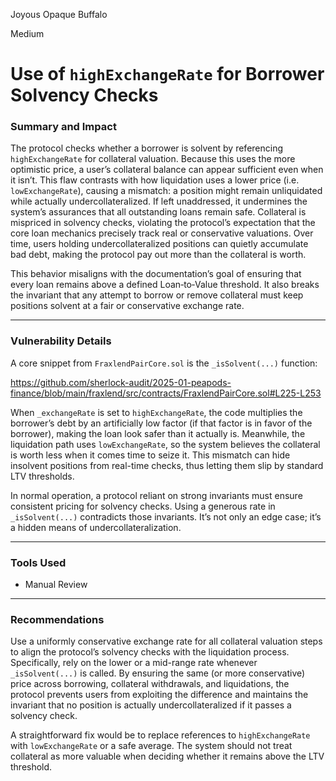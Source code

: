 Joyous Opaque Buffalo

Medium

# Use of `highExchangeRate` for Borrower Solvency Checks

### Summary and Impact

The protocol checks whether a borrower is solvent by referencing `highExchangeRate` for collateral valuation. Because this uses the more optimistic price, a user’s collateral balance can appear sufficient even when it isn’t. This flaw contrasts with how liquidation uses a lower price (i.e. `lowExchangeRate`), causing a mismatch: a position might remain unliquidated while actually undercollateralized. If left unaddressed, it undermines the system’s assurances that all outstanding loans remain safe. Collateral is mispriced in solvency checks, violating the protocol’s expectation that the core loan mechanics precisely track real or conservative valuations. Over time, users holding undercollateralized positions can quietly accumulate bad debt, making the protocol pay out more than the collateral is worth.

This behavior misaligns with the documentation’s goal of ensuring that every loan remains above a defined Loan‐to‐Value threshold. It also breaks the invariant that any attempt to borrow or remove collateral must keep positions solvent at a fair or conservative exchange rate.

---

### Vulnerability Details

A core snippet from `FraxlendPairCore.sol` is the `_isSolvent(...)` function:

https://github.com/sherlock-audit/2025-01-peapods-finance/blob/main/fraxlend/src/contracts/FraxlendPairCore.sol#L225-L253

When `_exchangeRate` is set to `highExchangeRate`, the code multiplies the borrower’s debt by an artificially low factor (if that factor is in favor of the borrower), making the loan look safer than it actually is. Meanwhile, the liquidation path uses `lowExchangeRate`, so the system believes the collateral is worth less when it comes time to seize it. This mismatch can hide insolvent positions from real-time checks, thus letting them slip by standard LTV thresholds.

In normal operation, a protocol reliant on strong invariants must ensure consistent pricing for solvency checks. Using a generous rate in `_isSolvent(...)` contradicts those invariants. It’s not only an edge case; it’s a hidden means of undercollateralization.

---

### Tools Used
- Manual Review  

---

### Recommendations

Use a uniformly conservative exchange rate for all collateral valuation steps to align the protocol’s solvency checks with the liquidation process. Specifically, rely on the lower or a mid-range rate whenever `_isSolvent(...)` is called. By ensuring the same (or more conservative) price across borrowing, collateral withdrawals, and liquidations, the protocol prevents users from exploiting the difference and maintains the invariant that no position is actually undercollateralized if it passes a solvency check.

A straightforward fix would be to replace references to `highExchangeRate` with `lowExchangeRate` or a safe average. The system should not treat collateral as more valuable when deciding whether it remains above the LTV threshold.